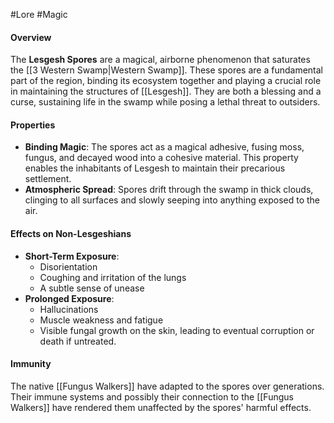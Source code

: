 #Lore #Magic

#### Overview
The **Lesgesh Spores** are a magical, airborne phenomenon that saturates the [[3 Western Swamp|Western Swamp]]. These spores are a fundamental part of the region, binding its ecosystem together and playing a crucial role in maintaining the structures of [[Lesgesh]]. They are both a blessing and a curse, sustaining life in the swamp while posing a lethal threat to outsiders.

#### Properties
- **Binding Magic**: The spores act as a magical adhesive, fusing moss, fungus, and decayed wood into a cohesive material. This property enables the inhabitants of Lesgesh to maintain their precarious settlement.
- **Atmospheric Spread**: Spores drift through the swamp in thick clouds, clinging to all surfaces and slowly seeping into anything exposed to the air.

#### Effects on Non-Lesgeshians
- **Short-Term Exposure**:
  - Disorientation
  - Coughing and irritation of the lungs
  - A subtle sense of unease
- **Prolonged Exposure**:
  - Hallucinations
  - Muscle weakness and fatigue
  - Visible fungal growth on the skin, leading to eventual corruption or death if untreated.

#### Immunity
The native [[Fungus Walkers]] have adapted to the spores over generations. Their immune systems and possibly their connection to the [[Fungus Walkers]] have rendered them unaffected by the spores' harmful effects.
